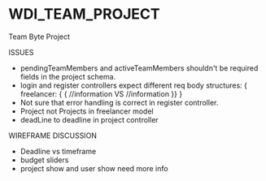 # WDI_TEAM_PROJECT
Team Byte Project

ISSUES

- pendingTeamMembers and activeTeamMembers shouldn't be required fields
in the project schema.
- login and register controllers expect different req body structures:
{ freelancer: {                {
  //information         VS       //information
  }}                            }
- Not sure that error handling is correct in register controller.
- Project not Projects in freelancer model
- deadLine to deadline in project controller


WIREFRAME DISCUSSION

- Deadline vs timeframe
- budget sliders
- project show and user show need more info

